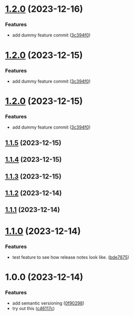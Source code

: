 # [1.2.0](https://github.com/beniutek/github-action-testing/compare/v1.1.1...v1.2.0) (2023-12-16)


### Features

* add dummy feature commit ([3c394f0](https://github.com/beniutek/github-action-testing/commit/3c394f0d32879313a916a8f6fab9e944fc8b93e4))

# [1.2.0](https://github.com/beniutek/github-action-testing/compare/v1.1.3...v1.2.0) (2023-12-15)


### Features

* add dummy feature commit ([3c394f0](https://github.com/beniutek/github-action-testing/commit/3c394f0d32879313a916a8f6fab9e944fc8b93e4))

# [1.2.0](https://github.com/beniutek/github-action-testing/compare/v1.1.5...v1.2.0) (2023-12-15)


### Features

* add dummy feature commit ([3c394f0](https://github.com/beniutek/github-action-testing/commit/3c394f0d32879313a916a8f6fab9e944fc8b93e4))

## [1.1.5](https://github.com/beniutek/github-action-testing/compare/v1.1.4...v1.1.5) (2023-12-15)

## [1.1.4](https://github.com/beniutek/github-action-testing/compare/v1.1.3...v1.1.4) (2023-12-15)

## [1.1.3](https://github.com/beniutek/github-action-testing/compare/v1.1.2...v1.1.3) (2023-12-15)

## [1.1.2](https://github.com/beniutek/github-action-testing/compare/v1.1.1...v1.1.2) (2023-12-14)

## [1.1.1](https://github.com/beniutek/github-action-testing/compare/v1.1.0...v1.1.1) (2023-12-14)

# [1.1.0](https://github.com/beniutek/github-action-testing/compare/v1.0.0...v1.1.0) (2023-12-14)


### Features

* test feature to see how release notes look like. ([bde7875](https://github.com/beniutek/github-action-testing/commit/bde78756ac7808fe6f03dd02c59405d52b1686f6))

# 1.0.0 (2023-12-14)


### Features

* add semantic versioning ([0f90298](https://github.com/beniutek/github-action-testing/commit/0f90298926c4cd8c5f305bbde42370772f0b30b3))
* try out this ([c46117c](https://github.com/beniutek/github-action-testing/commit/c46117cc5dc9ad4986a96e75569c48b0dc3b32e0))
